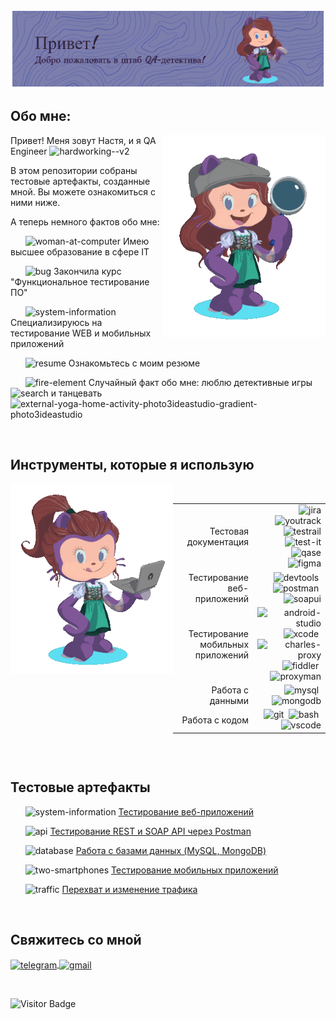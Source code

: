 ![Header](./media/header_image.png)

## Обо мне:

<img align="right" src="./media/octocat_detective.gif" width="260">

Привет! Меня зовут Настя, и я QA Engineer    <img width="30" height="30" src="https://img.icons8.com/nolan/96/hardworking--v2.png" alt="hardworking--v2"/>

В этом репозитории собраны тестовые артефакты, созданные мной. Вы можете ознакомиться с ними ниже.

А теперь немного фактов обо мне:

&nbsp;&nbsp;&nbsp;&nbsp;&nbsp;
<img width="25" height="25" src="https://img.icons8.com/nolan/64/graduation-cap.png" alt="woman-at-computer"/>  Имею высшее образование в сфере IT 

&nbsp;&nbsp;&nbsp;&nbsp;&nbsp;
<img width="25" height="25" src="https://img.icons8.com/nolan/96/bug.png" alt="bug"/> Закончила курс "Функциональное тестирование ПО"

&nbsp;&nbsp;&nbsp;&nbsp;&nbsp;
<img width="25" height="25" src="https://img.icons8.com/nolan/96/system-information.png" alt="system-information"/> Специализируюсь на тестирование WEB и мобильных приложений

&nbsp;&nbsp;&nbsp;&nbsp;&nbsp;
<img width="25" height="25" src="https://img.icons8.com/nolan/96/resume.png" alt="resume"/> Ознакомьтесь с моим резюме

&nbsp;&nbsp;&nbsp;&nbsp;&nbsp;
<img width="25" height="25" src="https://img.icons8.com/nolan/96/fire-element.png" alt="fire-element"/> Случайный факт обо мне: люблю детективные игры <img width="25" height="25" src="https://img.icons8.com/nolan/96/search.png" alt="search"/> и танцевать <img width="25" height="25" src="https://img.icons8.com/external-icongeek26-outline-gradient-icongeek26/64/external-ballet-russia-icongeek26-outline-gradient-icongeek26-1.png" alt="external-yoga-home-activity-photo3ideastudio-gradient-photo3ideastudio"/> 



&nbsp;

## Инструменты, которые я использую
<img align="left" src="./media/octocat_computer.gif" width="260" >
&nbsp;
&nbsp;
&nbsp;
&nbsp;


<div style="display: flex; justify-content: flex-end;">
  <table style="text-align: right;"> 
    <tr>
      <td>Тестовая документация</td>
      <td>
        <img src="https://cdn.jsdelivr.net/gh/devicons/devicon/icons/jira/jira-original.svg" title="jira" alt="jira" width="35" height="35"/>
        <img src="https://upload.wikimedia.org/wikipedia/commons/thumb/8/8d/YouTrack_Icon.svg/1024px-YouTrack_Icon.svg.png?20200803082248" title="youtrack" alt="youtrack" width="35" height="35"/>
        <img src="https://codahosted.io/packs/21236/unversioned/assets/LOGO/ba1091c59bab89cd2fd0f289622731fe16113d7b00905abe64759c313a4b73b76c1b0426076ed76cb74752234c734131df46992d5b8b48fc13e264240e4f7119f736cfeb64df36ded54b5cbf6198b9cadedf18dd0cac5c7dbcd16e6336c29363cd1292ba" title="testrail" alt="testrail" width="40" height="40"/>
        <img src="https://docs.testit.software/images/testit_logo_icon_blue.png" title="test-it" alt="test-it" width="35" height="35"/>
        <img src="https://luna1.co/eb0187.png" title="qase" alt="qase" width="35" height="35"/>
        <img src="https://cdn.jsdelivr.net/gh/devicons/devicon/icons/figma/figma-original.svg" title="figma" alt="figma" width="35" height="35"/>
      </td>
    </tr>
    <tr>
      <td>Тестирование веб-приложений</td>
      <td>
        <img src="https://d33wubrfki0l68.cloudfront.net/38b5c953a4667366685d55db55d057c86db1fc54/a0fdc/static/acae6b24d940347661ca901ea07f47c1/chrome-dev-logo-icon.png" title="devtools" alt="devtools" width="35" height="35"/>&nbsp;
        <img src="https://camo.githubusercontent.com/66653fb9b350122ece0a9db72f67c75ec0316efe11126b7c7e46296ce64e2561/68747470733a2f2f7777772e7376677265706f2e636f6d2f73686f772f3335343230322f706f73746d616e2d69636f6e2e737667" title="postman" alt="postman" width="35" height="35"/>&nbsp;
        <img src="https://static0.smartbear.co/smartbearbrand/media/images/home/soapui-icon.svg" title="soapui" alt="soapui" width="35" height="35"/>
      </td>
    </tr>
    <tr>
      <td>Тестирование мобильных приложений</td>
      <td>
        <img src="https://cdn.jsdelivr.net/gh/devicons/devicon/icons/androidstudio/androidstudio-original.svg" title="android-studio" alt="android-studio" width="35" height="35"/>&nbsp;
        <img src="https://cdn.jsdelivr.net/gh/devicons/devicon/icons/xcode/xcode-original.svg" title="xcode" alt="xcode" width="40" height="40"/>&nbsp;
        <img src="https://user-images.githubusercontent.com/15472/41327135-e4bf090c-6eca-11e8-9b76-032e8e2b0707.png" title="charles-proxy" alt="charles-proxy" width="35" height="35"/>&nbsp;
        <img src="https://www.megaleechers.com/storage/Fiddler-Everywhere-Icon.png" title="fiddler" alt="fiddler" width="35" height="35"/>&nbsp;
        <img src="https://pbs.twimg.com/profile_images/1589614420766126080/slAIVDtr_400x400.jpg" title="proxyman" alt="proxyman" width="35" height="35"/>
      </td>
    </tr>
    <tr>
      <td>Работа с данными</td>
      <td>
        <img src="https://cdn.jsdelivr.net/gh/devicons/devicon/icons/mysql/mysql-original.svg" title="mysql" alt="mysql" width="35" height="35"/>&nbsp;
        <img src="https://cdn.jsdelivr.net/gh/devicons/devicon/icons/mongodb/mongodb-original.svg" title="mongodb" alt="mongodb" width="35" height="35"/>
      </td>
    </tr>
    <tr>
      <td>Работа с кодом</td>
      <td>
        <img src="https://cdn.jsdelivr.net/gh/devicons/devicon/icons/git/git-original.svg" title="git" alt="git" width="35" height="35"/>&nbsp;
        <img src="https://upload.wikimedia.org/wikipedia/commons/thumb/4/4b/Bash_Logo_Colored.svg/1024px-Bash_Logo_Colored.svg.png?20180723054350" title="bash" alt="bash" width="35" height="35"/>&nbsp;
        <img src="https://cdn.jsdelivr.net/gh/devicons/devicon/icons/vscode/vscode-original.svg" title="vscode" alt="vscode" width="35" height="35"/>
      </td>
    </tr>
  </table>
</div>


&nbsp;
&nbsp;
&nbsp;
&nbsp;
&nbsp;
&nbsp;
&nbsp;

## Тестовые артефакты
&nbsp;&nbsp;&nbsp;&nbsp;&nbsp;
<img width="25" height="25" src="https://img.icons8.com/nolan/96/system-information.png" alt="system-information"/>  [Тестирование веб-приложений](https://github.com/NikolaevaAR/web)

&nbsp;&nbsp;&nbsp;&nbsp;&nbsp;
<img width="25" height="25" src="https://img.icons8.com/?size=100&id=55497&format=png&color=000000" alt="api"/> [Тестирование REST и SOAP API через Postman](https://github.com/NikolaevaAR/api)

&nbsp;&nbsp;&nbsp;&nbsp;&nbsp;
<img width="25" height="25" src="https://img.icons8.com/?size=100&id=43611&format=png&color=000000" alt="database"/> [Работа с базами данных (MySQL, MongoDB)](https://github.com/NikolaevaAR/database)


&nbsp;&nbsp;&nbsp;&nbsp;&nbsp;
<img width="25" height="25" src="https://img.icons8.com/nolan/96/two-smartphones.png" alt="two-smartphones"/> [Тестирование мобильных приложений](https://github.com/NikolaevaAR/mobile)

&nbsp;&nbsp;&nbsp;&nbsp;&nbsp;
<img width="25" height="25" src="https://img.icons8.com/nolan/64/sorting-arrows-horizontal--v1.png" alt="traffic"/> [Перехват и изменение трафика](https://github.com/NikolaevaAR/traffic)

&nbsp;

## Свяжитесь со мной


  <div id="badges">
    <a href="https://t.me/nikolaeva26" target="_blank">
      <img align="center" src="https://img.icons8.com/nolan/64/telegram-app.png" width="50" height="50" alt="telegram" />
    </a>
    <a href="mailto:nikolanastya2611@gmail.com" target="_blank">
      <img align="center" src="https://img.icons8.com/nolan/64/gmail-new.png" width="50" height="50" alt="gmail" />
    </a>
  </div>

  &nbsp;

![Visitor Badge](https://visitor-badge.laobi.icu/badge?page_id=NikolaevaAR)
